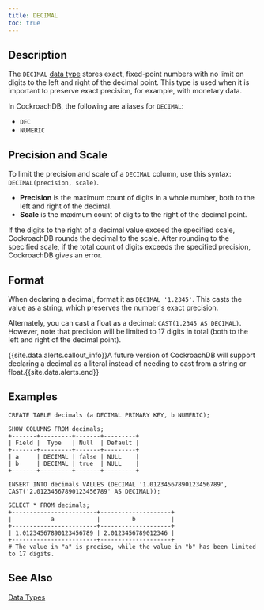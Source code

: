 ```yaml
---
title: DECIMAL
toc: true
---
```


## Description

The `DECIMAL` [data type](data-types.html) stores exact, fixed-point numbers with no limit on digits to the left and right of the decimal point. This type is used when it is important to preserve exact precision, for example, with monetary data. 

In CockroachDB, the following are aliases for `DECIMAL`:

- `DEC` 
- `NUMERIC` 

## Precision and Scale

To limit the precision and scale of a `DECIMAL` column, use this syntax: `DECIMAL(precision, scale)`. 

- **Precision** is the maximum count of digits in a whole number, both to the left and right of the decimal.
- **Scale** is the maximum count of digits to the right of the decimal point.

If the digits to the right of a decimal value exceed the specified scale, CockroachDB rounds the decimal to the scale. After rounding to the specified scale, if the total count of digits exceeds the specified precision, CockroachDB gives an error.  

## Format

When declaring a decimal, format it as `DECIMAL '1.2345'`. This casts the value as a string, which preserves the number's exact precision.

Alternately, you can cast a float as a decimal: `CAST(1.2345 AS DECIMAL)`. However, note that precision will be limited to 17 digits in total (both to the left and right of the decimal point). 

{{site.data.alerts.callout_info}}A future version of CockroachDB will support declaring a decimal as a literal instead of needing to cast from a string or float.{{site.data.alerts.end}}

## Examples

~~~
CREATE TABLE decimals (a DECIMAL PRIMARY KEY, b NUMERIC);

SHOW COLUMNS FROM decimals;
+-------+---------+-------+---------+
| Field |  Type   | Null  | Default |
+-------+---------+-------+---------+
| a     | DECIMAL | false | NULL    |
| b     | DECIMAL | true  | NULL    |
+-------+---------+-------+---------+

INSERT INTO decimals VALUES (DECIMAL '1.01234567890123456789', CAST('2.01234567890123456789' AS DECIMAL));

SELECT * FROM decimals;
+------------------------+--------------------+
|           a            |         b          |
+------------------------+--------------------+
| 1.01234567890123456789 | 2.0123456789012346 |
+------------------------+--------------------+
# The value in "a" is precise, while the value in "b" has been limited to 17 digits.
~~~

## See Also

[Data Types](data-types.html)